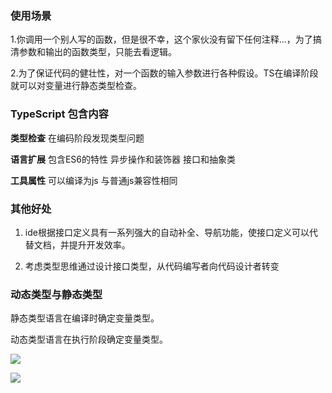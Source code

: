 ### 使用场景

1.你调用一个别人写的函数，但是很不幸，这个家伙没有留下任何注释...，为了搞清参数和输出的函数类型，只能去看逻辑。

2.为了保证代码的健壮性，对一个函数的输入参数进行各种假设。TS在编译阶段就可以对变量进行静态类型检查。

### TypeScript 包含内容

**类型检查** 在编码阶段发现类型问题

**语言扩展** 包含ES6的特性 异步操作和装饰器 接口和抽象类

**工具属性** 可以编译为js 与普通js兼容性相同

### 其他好处

1. ide根据接口定义具有一系列强大的自动补全、导航功能，使接口定义可以代替文档，并提升开发效率。

2. 考虑类型思维通过设计接口类型，从代码编写者向代码设计者转变

### 动态类型与静态类型

静态类型语言在编译时确定变量类型。

动态类型语言在执行阶段确定变量类型。

![](https://tva1.sinaimg.cn/large/008eGmZEly1gnro2ptlqcj31660j47ew.jpg)

![](https://tva1.sinaimg.cn/large/008eGmZEly1gnro22z2xjj30qa07q79f.jpg)





